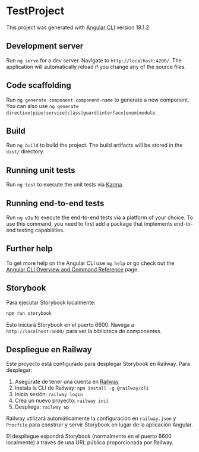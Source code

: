 # TestProject

This project was generated with [Angular CLI](https://github.com/angular/angular-cli) version 18.1.2.

## Development server

Run `ng serve` for a dev server. Navigate to `http://localhost:4200/`. The application will automatically reload if you change any of the source files.

## Code scaffolding

Run `ng generate component component-name` to generate a new component. You can also use `ng generate directive|pipe|service|class|guard|interface|enum|module`.

## Build

Run `ng build` to build the project. The build artifacts will be stored in the `dist/` directory.

## Running unit tests

Run `ng test` to execute the unit tests via [Karma](https://karma-runner.github.io).

## Running end-to-end tests

Run `ng e2e` to execute the end-to-end tests via a platform of your choice. To use this command, you need to first add a package that implements end-to-end testing capabilities.

## Further help

To get more help on the Angular CLI use `ng help` or go check out the [Angular CLI Overview and Command Reference](https://angular.dev/tools/cli) page.

## Storybook

Para ejecutar Storybook localmente:

```bash
npm run storybook
```

Esto iniciará Storybook en el puerto 6600. Navega a `http://localhost:6600/` para ver la biblioteca de componentes.

## Despliegue en Railway

Este proyecto está configurado para desplegar Storybook en Railway. Para desplegar:

1. Asegúrate de tener una cuenta en [Railway](https://railway.app/)
2. Instala la CLI de Railway: `npm install -g @railway/cli`
3. Inicia sesión: `railway login`
4. Crea un nuevo proyecto: `railway init`
5. Despliega: `railway up`

Railway utilizará automáticamente la configuración en `railway.json` y `Procfile` para construir y servir Storybook en lugar de la aplicación Angular.

El despliegue expondrá Storybook (normalmente en el puerto 6600 localmente) a través de una URL pública proporcionada por Railway.
